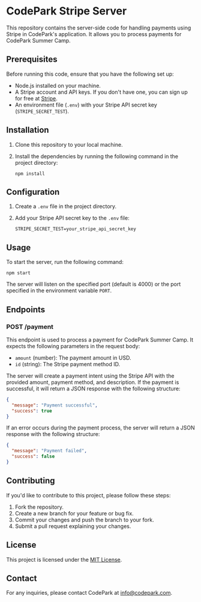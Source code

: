 # CodePark Stripe Server

This repository contains the server-side code for handling payments using Stripe in CodePark's application. It allows you to process payments for CodePark Summer Camp.

## Prerequisites

Before running this code, ensure that you have the following set up:

- Node.js installed on your machine.
- A Stripe account and API keys. If you don't have one, you can sign up for free at [Stripe](https://stripe.com/).
- An environment file (`.env`) with your Stripe API secret key (`STRIPE_SECRET_TEST`).

## Installation

1. Clone this repository to your local machine.
2. Install the dependencies by running the following command in the project directory:

   ```shell
   npm install
   ```

## Configuration

1. Create a `.env` file in the project directory.
2. Add your Stripe API secret key to the `.env` file:

   ```
   STRIPE_SECRET_TEST=your_stripe_api_secret_key
   ```

## Usage

To start the server, run the following command:

```shell
npm start
```

The server will listen on the specified port (default is 4000) or the port specified in the environment variable `PORT`.

## Endpoints

### POST /payment

This endpoint is used to process a payment for CodePark Summer Camp. It expects the following parameters in the request body:

- `amount` (number): The payment amount in USD.
- `id` (string): The Stripe payment method ID.

The server will create a payment intent using the Stripe API with the provided amount, payment method, and description. If the payment is successful, it will return a JSON response with the following structure:

```json
{
  "message": "Payment successful",
  "success": true
}
```

If an error occurs during the payment process, the server will return a JSON response with the following structure:

```json
{
  "message": "Payment failed",
  "success": false
}
```

## Contributing

If you'd like to contribute to this project, please follow these steps:

1. Fork the repository.
2. Create a new branch for your feature or bug fix.
3. Commit your changes and push the branch to your fork.
4. Submit a pull request explaining your changes.

## License

This project is licensed under the [MIT License](LICENSE).

## Contact

For any inquiries, please contact CodePark at [info@codepark.com](mailto:info@codepark.com).